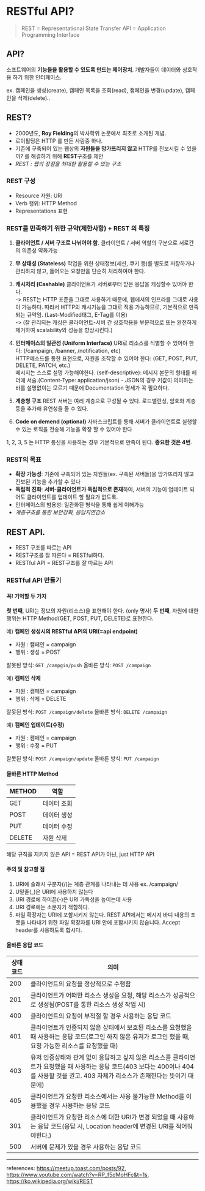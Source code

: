 # RESTful API?

> REST = Representational State Transfer
> API  = Application Programming Interface

## API?

소프트웨어의 **기능들을 활용할 수 있도록 만드는 제어장치**.
개발자들이 데이터와 상호작용 하기 위한 인터페이스.

ex. 캠페인을 생성(create), 캠페인 목록을 조회(read), 캠페인을 변경(update), 캠페인을 삭제(delete)..

## REST?

- 2000년도, **Roy Fielding**의 박사학위 논문에서 최초로 소개된 개념.
- 로이필딩은 HTTP 를 만든 사람중 하나.
- 기존에 구축되어 있는 웹상의 **자원들을 망가뜨리지 않고** HTTP를 진보시킬 수 있을까? 를 해결하기 위해 **REST**구조를 제안
- *REST : 웹의 장점을 최대한 활용할 수 있는 구조*

### REST 구성

- Resource 자원: URI
- Verb 행위: HTTP Method
- Representations 표현

### REST를 만족하기 위한 규약(제한사항) + REST 의 특징

1. **클라이언트 / 서버 구조로 나뉘어야 함.**
  클라이언트 / 서버 역할의 구분으로 서로간의 의존성 약화가능  

2. **무 상태성 (Stateless)** 
  작업을 위한 상태정보(세션, 쿠키 등)를 별도로 저장하거나 관리하지 않고, 들어오는 요청만을 단순히 처리하여야 한다.  

3. **캐시처리 (Cashable)**
  클라이언트가 서버로부터 받은 응답을 캐싱할수 있어야 한다.  
  -> REST는 HTTP 표준을 그대로 사용하기 때문에, 웹에서의 인프라를 그대로 사용이 가능하다. 따라서 HTTP의 캐시기능을 그대로 적용 가능하므로, 기본적으로 만족되는 규약임. (Last-Modified태그, E-Tag를 이용)  
  -> (잘 관리되는 캐싱은 클라이언트-서버 간 상호작용을 부분적으로 또는 완전하게 제거하여 scalability와 성능을 향상시킨다.)  

4. **인터페이스의 일관성 (Uniform Interface)**
  URI로 리소스를 식별할 수 있어야 한다: (/campaign, /banner, /notification, etc)  
  HTTP메소드를 통한 표현으로, 자원을 조작할 수 있어야 한다: (GET, POST, PUT, DELETE, PATCH, etc.)  
  메시지는 스스로 설명 가능해야한다. (self-descriptive): 메시지 본문의 형태를 헤더에 서술.(Content-Type: application/json) - JSON의 경우 키값이 의미하는 바를 설명없이는 모르기 때문에 Documentation 명세가 꼭 필요하다.  

5. **계층형 구조**
  REST 서버는 여러 계층으로 구성될 수 있다. 로드밸런싱, 암호화 계층등을 추가해 유연성을 둘 수 있다.

6. **Code on demend (optional)**
  자바스크립트를 통해 서버가 클라이언트로 실행할 수 있는 로직을 전송해 기능을 확장 할 수 있어야 한다

1, 2, 3, 5 는 HTTP 통신을 사용하는 경우 기본적으로 만족이 된다. **중요한 것은 4번**.

### REST의 목표

- **확장 가능성**: 기존에 구축되어 있는 자원들(ex. 구축된 서버들)을 망가뜨리지 않고 진보된 기능을 추가할 수 있다
- **독립적 진화**: **서버-클라이언트가 독립적으로 존재**하여, 서버의 기능이 업데이트 되어도 클라이언트를 업데이트 할 필요가 없도록.
- 인터페이스의 범용성: 일관화된 형식을 통해 쉽게 이해가능
- *계층구조를 통한 보안강화, 응답지연감소*

## REST API.

- REST 구조를 따르는 API
- REST구조를 잘 따른다 = RESTful하다.
- RESTful API = REST구조를 잘 따르는 API

### RESTful API 만들기

#### 꼭! 기억할 두 가지

**첫 번째**, URI는 정보의 자원(리소스)을 표현해야 한다. (only 명사)
**두 번째**, 자원에 대한 행위는 HTTP Method(GET, POST, PUT, DELETE)로 표현한다.

예) **캠페인 생성시의 RESTful API의 URI(=api endpoint)**

- 자원 : 캠페인 = campaign
- 행위 : 생성 = POST

잘못된 방식: `GET /campgin/push`
올바른 방식: `POST /campaign`

예) **캠페인 삭제**

- 자원 : 캠페인 = campaign
- 행위 : 삭제 = DELETE

잘못된 방식: `POST /campaign/delete`
올바른 방식: `DELETE /campaign`

예) **캠페인 업데이트(수정)**

- 자원 : 캠페인 = campaign
- 행위 : 수정 = PUT

잘못된 방식: `POST /campaign/update`
올바른 방식: `PUT /campaign`

#### 올바른 HTTP Method

|METHOD|역할|
|------|----|
|GET|데이터 조회|
|POST|데이터 생성|
|PUT|데이터 수정|
|DELETE|자원 삭제|

해당 규칙을 지키지 않은 API = REST API가 아닌, just HTTP API

#### 주의 및 참고할 점

1. URI에 슬래시 구분자(/)는 계층 관계를 나타내는 데 사용
  ex. /campaign/
2. U밑줄(_)은 URI에 사용하지 않는다
3. URI 경로에 하이픈(-)은 URI 가독성을 높이는데 사용
4. URI 경로에는 소문자가 적합하다.
5. 파일 확장자는 URI에 포함시키지 않는다.
  REST API에서는 메시지 바디 내용의 포맷을 나타내기 위한 파일 확장자를 URI 안에 포함시키지 않습니다. Accept header를 사용하도록 합시다.

#### 올바른 응답 코드

|상태코드|의미|
|------|----|
|200|클라이언트의 요청을 정상적으로 수행함|
|201|클라이언트가 어떠한 리소스 생성을 요청, 해당 리소스가 성공적으로 생성됨(POST를 통한 리소스 생성 작업 시)|
|400|클라이언트의 요청이 부적절 할 경우 사용하는 응답 코드|
|401|클라이언트가 인증되지 않은 상태에서 보호된 리소스를 요청했을 때 사용하는 응답 코드(로그인 하지 않은 유저가 로그인 했을 때, 요청 가능한 리소스를 요청했을 때)|
|403|유저 인증상태와 관계 없이 응답하고 싶지 않은 리소스를 클라이언트가 요청했을 때 사용하는 응답 코드(403 보다는 400이나 404를 사용할 것을 권고. 403 자체가 리소스가 존재한다는 뜻이기 때문에)
|405|클라이언트가 요청한 리소스에서는 사용 불가능한 Method를 이용했을 경우 사용하는 응답 코드|
|301|클라이언트가 요청한 리소스에 대한 URI가 변경 되었을 때 사용하는 응답 코드(응답 시, Location header에 변경된 URI를 적어줘야한다.)|
|500|서버에 문제가 있을 경우 사용하는 응답 코드|

---
references: https://meetup.toast.com/posts/92, https://www.youtube.com/watch?v=RP_f5dMoHFc&t=1s, https://ko.wikipedia.org/wiki/REST